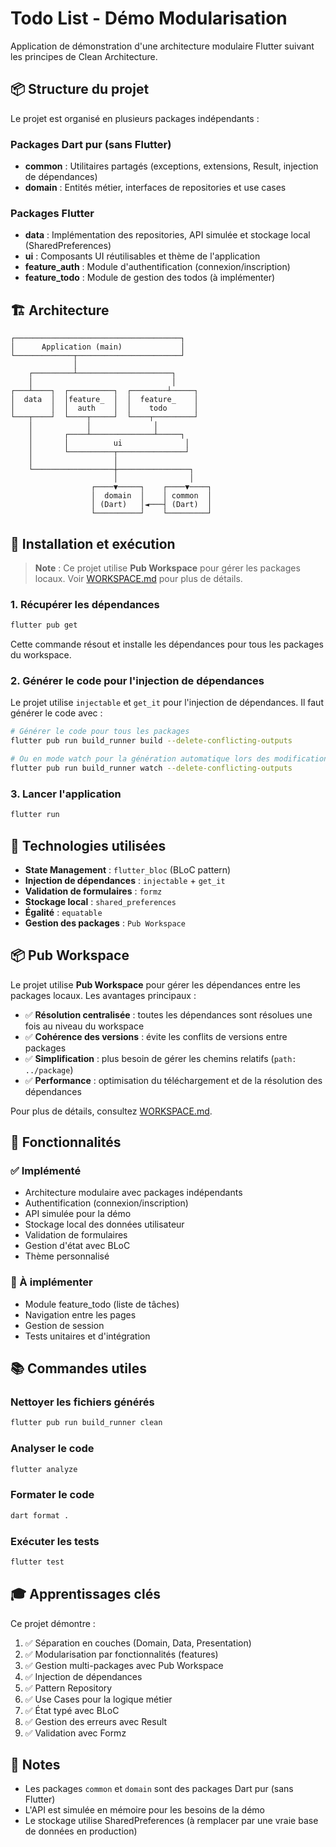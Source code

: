 # Todo List - Démo Modularisation

Application de démonstration d'une architecture modulaire Flutter suivant les principes de Clean Architecture.

## 📦 Structure du projet

Le projet est organisé en plusieurs packages indépendants :

### Packages Dart pur (sans Flutter)
- **common** : Utilitaires partagés (exceptions, extensions, Result, injection de dépendances)
- **domain** : Entités métier, interfaces de repositories et use cases

### Packages Flutter
- **data** : Implémentation des repositories, API simulée et stockage local (SharedPreferences)
- **ui** : Composants UI réutilisables et thème de l'application
- **feature_auth** : Module d'authentification (connexion/inscription)
- **feature_todo** : Module de gestion des todos (à implémenter)

## 🏗️ Architecture

```
┌─────────────────────────────────────┐
│      Application (main)             │
└─────────────┬───────────────────────┘
              │
    ┌─────────┴─────────────────────┐
    │                               │
┌───┴────┐  ┌──────────┐  ┌────────┴─────┐
│  data  │  │feature_  │  │  feature_    │
│        │  │  auth    │  │    todo      │
└───┬────┘  └────┬─────┘  └────┬─────────┘
    │            │              │
    │       ┌────┴──────────────┴─────┐
    │       │          ui              │
    │       └──────────┬───────────────┘
    │                  │
    └──────────────────┼────────────────┐
                       │                │
                  ┌────▼─────┐    ┌────▼────┐
                  │  domain  │    │ common  │
                  │ (Dart)   │◄───┤ (Dart)  │
                  └──────────┘    └─────────┘
```

## 🚀 Installation et exécution

> **Note** : Ce projet utilise **Pub Workspace** pour gérer les packages locaux. Voir [WORKSPACE.md](WORKSPACE.md) pour plus de détails.

### 1. Récupérer les dépendances

```bash
flutter pub get
```

Cette commande résout et installe les dépendances pour tous les packages du workspace.

### 2. Générer le code pour l'injection de dépendances

Le projet utilise `injectable` et `get_it` pour l'injection de dépendances. Il faut générer le code avec :

```bash
# Générer le code pour tous les packages
flutter pub run build_runner build --delete-conflicting-outputs

# Ou en mode watch pour la génération automatique lors des modifications
flutter pub run build_runner watch --delete-conflicting-outputs
```

### 3. Lancer l'application

```bash
flutter run
```

## 🔧 Technologies utilisées

- **State Management** : `flutter_bloc` (BLoC pattern)
- **Injection de dépendances** : `injectable` + `get_it`
- **Validation de formulaires** : `formz`
- **Stockage local** : `shared_preferences`
- **Égalité** : `equatable`
- **Gestion des packages** : `Pub Workspace`

## 📦 Pub Workspace

Le projet utilise **Pub Workspace** pour gérer les dépendances entre les packages locaux. Les avantages principaux :

- ✅ **Résolution centralisée** : toutes les dépendances sont résolues une fois au niveau du workspace
- ✅ **Cohérence des versions** : évite les conflits de versions entre packages
- ✅ **Simplification** : plus besoin de gérer les chemins relatifs (`path: ../package`)
- ✅ **Performance** : optimisation du téléchargement et de la résolution des dépendances

Pour plus de détails, consultez [WORKSPACE.md](WORKSPACE.md).

## 📱 Fonctionnalités

### ✅ Implémenté
- Architecture modulaire avec packages indépendants
- Authentification (connexion/inscription)
- API simulée pour la démo
- Stockage local des données utilisateur
- Validation de formulaires
- Gestion d'état avec BLoC
- Thème personnalisé

### 🚧 À implémenter
- Module feature_todo (liste de tâches)
- Navigation entre les pages
- Gestion de session
- Tests unitaires et d'intégration

## 📚 Commandes utiles

### Nettoyer les fichiers générés
```bash
flutter pub run build_runner clean
```

### Analyser le code
```bash
flutter analyze
```

### Formater le code
```bash
dart format .
```

### Exécuter les tests
```bash
flutter test
```

## 🎓 Apprentissages clés

Ce projet démontre :
1. ✅ Séparation en couches (Domain, Data, Presentation)
2. ✅ Modularisation par fonctionnalités (features)
3. ✅ Gestion multi-packages avec Pub Workspace
4. ✅ Injection de dépendances
5. ✅ Pattern Repository
6. ✅ Use Cases pour la logique métier
7. ✅ État typé avec BLoC
8. ✅ Gestion des erreurs avec Result
9. ✅ Validation avec Formz

## 📝 Notes

- Les packages `common` et `domain` sont des packages Dart pur (sans Flutter)
- L'API est simulée en mémoire pour les besoins de la démo
- Le stockage utilise SharedPreferences (à remplacer par une vraie base de données en production)
